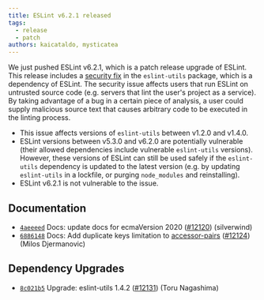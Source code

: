 ```yaml
---
title: ESLint v6.2.1 released
tags:
  - release
  - patch
authors: kaicataldo, mysticatea
---
```


We just pushed ESLint v6.2.1, which is a patch release upgrade of ESLint. This release includes a [security fix](https://github.com/mysticatea/eslint-utils/security/advisories/GHSA-3gx7-xhv7-5mx3) in the `eslint-utils` package, which is a dependency of ESLint. The security issue affects users that run ESLint on untrusted source code (e.g. servers that lint the user's project as a service). By taking advantage of a bug in a certain piece of analysis, a user could supply malicious source text that causes arbitrary code to be executed in the linting process.

* This issue affects versions of `eslint-utils` between v1.2.0 and v1.4.0.
* ESLint versions between v5.3.0 and v6.2.0 are potentially vulnerable (their allowed dependencies include vulnerable `eslint-utils` versions). However, these versions of ESLint can still be used safely if the `eslint-utils` dependency is updated to the latest version (e.g. by updating `eslint-utils` in a lockfile, or purging `node_modules` and reinstalling).
* ESLint v6.2.1 is not vulnerable to the issue.


## Documentation


* [`4aeeeed`](https://github.com/eslint/eslint/commit/4aeeeedb656ee3519ea82ebf0cb41ca801215046) Docs: update docs for ecmaVersion 2020 ([#12120](https://github.com/eslint/eslint/issues/12120)) (silverwind)
* [`6886148`](https://github.com/eslint/eslint/commit/6886148d1f528659ec3e125f61ef7a5f4c67556d) Docs: Add duplicate keys limitation to [accessor-pairs](/docs/rules/accessor-pairs) ([#12124](https://github.com/eslint/eslint/issues/12124)) (Milos Djermanovic)




## Dependency Upgrades


* [`8c021b5`](https://github.com/eslint/eslint/commit/8c021b5917b3aa3c578ffe3972106d0a6bcf0838) Upgrade: eslint-utils 1.4.2 ([#12131](https://github.com/eslint/eslint/issues/12131)) (Toru Nagashima)
